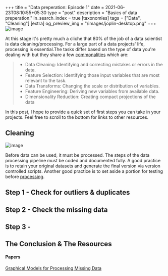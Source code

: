+++
title = "Data preperation: Episode 1"
date = 2021-06-23T08:10:55+05:30
type = "post"
description = "Basics of data preperation."
in_search_index = true
[taxonomies]
tags = ["Data", "Cleaning"]
[extra]
og_preview_img = "/images/joplin-desktop.png"
+++
![image](https://raw.githubusercontent.com/chiphuyen/ml-interviews-book/master/contents/images/image1.png)

At this stage it's pretty much a cliche that 80% of the job of a data scientist is data cleaning/processing. For a large part of a data projects' life, processing is essential.The tasks differ based on the type of data you're dealing with but they share a few [commonalities](https://machinelearningmastery.com/data-preparation-for-machine-learning/) which are: 
> - Data Cleaning:  Identifying and correcting mistakes or errors in the data.
> - Feature Selection:  Identifying those input variables that are most relevant to the task.
> - Data Transforms:  Changing the scale or distribution of variables.
> - Feature Engineering:  Deriving new variables from available data.
> - Dimensionality Reduction:  Creating compact projections of the data 

In this post, I hope to provide a quick set of first steps you can take in your projects. Feel free to scroll to the bottom for links to other resources.

## Cleaning

![image](/images/ML_CYCLE.PNG)

Before data can be used, it must be processed. The steps of the data processing pipeline must be coded and documented fully. A good practice is to retain your original datasets and generate the final version via version controlled scripts. Another good practice is to set aside a portion for testing before [processing](https://www.kaggle.com/c/seti-breakthrough-listen/discussion/246772).

## Step 1 - Check for outliers & duplicates 

## Step 2 - Check the missing data

## Step 3 - 

## The Conclusion & The Resources

#### Papers
[Graphical Models for Processing Missing Data](https://arxiv.org/pdf/1801.03583.pdf)

